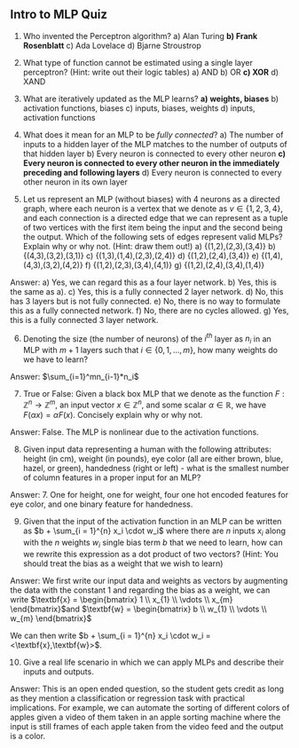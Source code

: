 ## Intro to MLP Quiz
1. Who invented the Perceptron algorithm?
a) Alan Turing
**b) Frank Rosenblatt**
c) Ada Lovelace
d) Bjarne Stroustrop

2. What type of function cannot be estimated using a single layer perceptron? (Hint: write out their logic tables)
a) AND
b) OR
**c) XOR**
d) XAND

3. What are iteratively updated as the MLP learns?
**a) weights, biases**
b) activation functions, biases
c) inputs, biases, weights
d) inputs, activation functions

4. What does it mean for an MLP to be *fully connected*?
a) The number of inputs to a hidden layer of the MLP matches to the number of outputs of that hidden layer
b) Every neuron is connected to every other neuron
**c) Every neuron is connected to every other neuron in the immediately preceding and following layers**
d) Every neuron is connected to every other neuron in its own layer

5. Let us represent an MLP (without biases) with 4 neurons as a directed graph, where each neuron is a vertex that we denote as $v\in\{1,2,3,4\}$, and each connection is a directed edge that we can represent as a tuple of two vertices with the first item being the input and the second being the output. Which of the following sets of edges represent valid MLPs? Explain why or why not. (Hint: draw them out!)
a) {(1,2),(2,3),(3,4)}
b) {(4,3),(3,2),(3,1)}
c) {(1,3),(1,4),(2,3),(2,4)}
d) {(1,2),(2,4),(3,4)}
e) {(1,4),(4,3),(3,2),(4,2)}
f) {(1,2),(2,3),(3,4),(4,1)}
g) {(1,2),(2,4),(3,4),(1,4)}

Answer: 
a) Yes, we can regard this as a four layer network.
b) Yes, this is the same as a).
c) Yes, this is a fully connected 2 layer network.
d) No, this has 3 layers but is not fully connected.
e) No, there is no way to formulate this as a fully connected network.
f) No, there are no cycles allowed.
g) Yes, this is a fully connected 3 layer network.

6. Denoting the size (the number of neurons) of the $i^{th}$ layer as $n_i$ in an MLP with $m+1$ layers such that $i\in\{0,1,...,m\}$, how many weights do we have to learn?

Answer: $\sum_{i=1}^mn_{i-1}*n_i$



7. True or False: Given a black box MLP that we denote as the function $F:\mathbb{Z}^n \rightarrow \mathbb{Z}^m$, an input vector $x\in \mathbb{Z}^n$, and some scalar $\alpha\in\mathbb{R}$, we have $F(\alpha x) = \alpha F(x)$. Concisely explain why or why not.

Answer: False. The MLP is nonlinear due to the activation functions. 

8. Given input data representing a human with the following attributes: height (in cm), weight (in pounds), eye color (all are either brown, blue, hazel, or green), handedness (right or left) - what is the smallest number of column features in a proper input for an MLP?

Answer: 7. One for height, one for weight, four one hot encoded features for eye color, and one binary feature for handedness.

9. Given that the input of the activation function in an MLP can be written as $b + \sum_{i = 1}^{n} x_i \cdot w_i$ where there are $n$ inputs $x_i$ along with the $n$ weights $w_i$ single bias term $b$ that we need to learn,  how can we rewrite this expression as a dot product of two vectors? (Hint: You should treat the bias as a weight that we wish to learn)

Answer: We first write our input data and weights as vectors by augmenting the data with the constant 1 and regarding the bias as a weight, we can write 
$\textbf{x} = \begin{bmatrix}
           1 \\
           x_{1} \\
           \vdots \\
           x_{m}
         \end{bmatrix}$and $\textbf{w} = \begin{bmatrix}
           b \\
           w_{1} \\
           \vdots \\
           w_{m}
         \end{bmatrix}$

We can then write $b + \sum_{i = 1}^{n} x_i \cdot w_i = <\textbf{x},\textbf{w}>$.

10. Give a real life scenario in which we can apply MLPs and describe their inputs and outputs.

Answer: This is an open ended question, so the student gets credit as long as they mention a classification or regression task with practical implications. For example, we can automate the sorting of different colors of apples given a video of them taken in an apple sorting machine where the input is still frames of each apple taken from the video feed and the output is a color.

